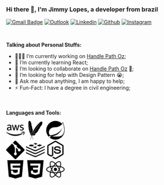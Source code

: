 ### Hi there 👋, I'm Jimmy Lopes, a developer from brazil

[![Gmail Badge](https://img.shields.io/badge/-Gmail-c14438?style=flat-square&logo=Gmail&logoColor=white&link=mailto:jbotezine@gmail.com)](mailto:jbotezine@gmail.com)
[![Outlook](https://img.shields.io/badge/-Outlook-0078D4?style=flat&logo=Microsoft-Outlook&logoColor=white)](mailto:jimmybtz2010@hotmail.com)
[![Linkedin](https://img.shields.io/badge/-LinkedIn-blue?style=flat&logo=Linkedin&logoColor=white)](https://www.linkedin.com/in/jbotezine/)
[![Github](https://img.shields.io/badge/-Github-000?style=flat&logo=Github&logoColor=white)](https://github.com/JimmyLopes)
[![Instagram](https://img.shields.io/badge/-Instagram-c13584?style=flat&labelColor=c13584&logo=instagram&logoColor=white)](https://www.instagram.com/overfenix/?hl=pt-br)

&nbsp;

<!-- Talking about you -->
**Talking about Personal Stuffs:**

- 👨🏽‍💻 I’m currently working on [Handle Path Oz](https://github.com/onimur/handle-path-oz);
- 🌱 I’m currently learning React; 
- 👯 I’m looking to collaborate on [Handle Path Oz](https://github.com/onimur/handle-path-oz) 🤝;
- 🤔 I’m looking for help with Design Pattern 😭;
- 💬 Ask me about anything, I am happy to help;
- ⚡️ Fun-Fact: I have a degree in civil engineering;

&nbsp;

**Languages and Tools:** 

<!-- Your github readme stats
You can use this api: https://github.com/anuraghazra/github-readme-stats
-->
<p>
 
  <!-- Your languages and tools. Be careful with the alignment. 
  You can use this sites to get logos: https://www.vectorlogo.zone or https://simpleicons.org/
  -->
  
  <code><img width="10%" src="https://github.com/JimmyLopes/JimmyLopes/blob/master/Icons/amazonaws.svg"></code>
  <code><img width="10%" src="https://github.com/JimmyLopes/JimmyLopes/blob/master/Icons/apachemaven.svg"></code>
  <code><img width="10%" src="https://github.com/JimmyLopes/JimmyLopes/blob/master/Icons/spring.svg"></code>
  <br />
  <code><img width="10%" src="https://github.com/JimmyLopes/JimmyLopes/blob/master/Icons/git.svg"></code>
  <code><img width="10%" src="https://github.com/JimmyLopes/JimmyLopes/blob/master/Icons/redis.svg"></code>
  <code><img width="10%" src="https://github.com/JimmyLopes/JimmyLopes/blob/master/Icons/node-dot-js.svg"></code>
  <br />
  <code><img width="10%" src="https://github.com/JimmyLopes/JimmyLopes/blob/master/Icons/html5.svg"></code>
  <code><img width="10%" src="https://github.com/JimmyLopes/JimmyLopes/blob/master/Icons/css3.svg"></code>
  <code><img width="10%" src="https://github.com/JimmyLopes/JimmyLopes/blob/master/Icons/react.svg" style="background-color: rgb(97, 218, 251);"></code>
  <br />
  
</p>

<!--
**JimmyLopes/JimmyLopes** is a ✨ _special_ ✨ repository because its `README.md` (this file) appears on your GitHub profile.

Here are some ideas to get you started:

- 🔭 I’m currently working on ...
- 🌱 I’m currently learning ...
- 👯 I’m looking to collaborate on ...
- 🤔 I’m looking for help with ...
- 💬 Ask me about ...
- 📫 How to reach me: ...
- 😄 Pronouns: ...
- ⚡ Fun fact: ...
-->
